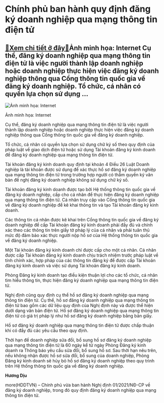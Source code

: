 Chính phủ ban hành quy định đăng ký doanh nghiệp qua mạng thông tin điện tử
===========================================================================

[:gift:Xem chi tiết ở đây:gift:](https://hddtvn.com/chinh-phu-ban-hanh-quy-dinh-dang-ky-doanh-nghiep-qua-mang-thong-tin-dien-tu/)Ảnh minh họa: Internet Cụ thể, đăng ký doanh nghiệp qua mạng thông tin điện tử là việc người thành lập doanh nghiệp hoặc doanh nghiệp thực hiện việc đăng ký doanh nghiệp thông qua Cổng thông tin quốc gia về đăng ký doanh nghiệp. Tổ chức, cá nhân có quyền lựa chọn sử dụng …
---------------------------------------------------------------------------------------------------------------------------------------------------------------------------------------------------------------------------------------------------------------------------------





![Ảnh minh họa: Internet](https://hddtvn.com/wp-content/uploads/2021/01/3000_DN_anh_2.jpg "Ảnh minh họa: Internet")


Ảnh minh họa: Internet



Cụ thể, đăng ký doanh nghiệp qua mạng thông tin điện tử là việc người thành lập doanh nghiệp hoặc doanh nghiệp thực hiện việc đăng ký doanh nghiệp thông qua Cổng thông tin quốc gia về đăng ký doanh nghiệp.


Tổ chức, cá nhân có quyền lựa chọn sử dụng chữ ký số theo quy định của pháp luật về giao dịch điện tử hoặc sử dụng Tài khoản đăng ký kinh doanh để đăng ký doanh nghiệp qua mạng thông tin điện tử.


Tài khoản đăng ký kinh doanh quy định tại khoản 4 Điều 26 Luật Doanh nghiệp là tài khoản được sử dụng để xác thực hồ sơ đăng ký doanh nghiệp qua mạng thông tin điện tử trong trường hợp người có thẩm quyền ký văn bản đề nghị đăng ký doanh nghiệp không sử dụng chữ ký số.


Tài khoản đăng ký kinh doanh được tạo bởi Hệ thống thông tin quốc gia về đăng ký doanh nghiệp, cấp cho cá nhân để thực hiện đăng ký doanh nghiệp qua mạng thông tin điện tử. Cá nhân truy cập vào Cổng thông tin quốc gia về đăng ký doanh nghiệp để kê khai thông tin và tạo Tài khoản đăng ký kinh doanh.


Các thông tin cá nhân được kê khai trên Cổng thông tin quốc gia về đăng ký doanh nghiệp để cấp Tài khoản đăng ký kinh doanh phải đầy đủ và chính xác theo các thông tin trên giấy tờ pháp lý của cá nhân và phải tuân thủ mức độ đảm bảo xác thực người nộp hồ sơ của Hệ thống thông tin quốc gia về đăng ký doanh nghiệp.


Một Tài khoản đăng ký kinh doanh chỉ được cấp cho một cá nhân. Cá nhân được cấp Tài khoản đăng ký kinh doanh chịu trách nhiệm trước pháp luật về tính chính xác, hợp pháp của các thông tin đăng ký để được cấp Tài khoản đăng ký kinh doanh và việc sử dụng Tài khoản đăng ký kinh doanh.


Phòng Đăng ký kinh doanh tạo điều kiện thuận lợi cho các tổ chức, cá nhân tìm hiểu thông tin, thực hiện đăng ký doanh nghiệp qua mạng thông tin điện tử.


Nghị định cũng quy định cụ thể hồ sơ đăng ký doanh nghiệp qua mạng thông tin điện tử. Cụ thể, hồ sơ đăng ký doanh nghiệp qua mạng thông tin điện tử bao gồm các dữ liệu quy định của Nghị định này và được thể hiện dưới dạng văn bản điện tử. Hồ sơ đăng ký doanh nghiệp qua mạng thông tin điện tử có giá trị pháp lý như hồ sơ đăng ký doanh nghiệp bằng bản giấy.


Hồ sơ đăng ký doanh nghiệp qua mạng thông tin điện tử được chấp thuận khi có đầy đủ các yêu cầu theo quy định.


Thời hạn để doanh nghiệp sửa đổi, bổ sung hồ sơ đăng ký doanh nghiệp qua mạng thông tin điện tử là 60 ngày kể từ ngày Phòng Đăng ký kinh doanh ra Thông báo yêu cầu sửa đổi, bổ sung hồ sơ. Sau thời hạn nêu trên, nếu không nhận được hồ sơ sửa đổi, bổ sung của doanh nghiệp, Phòng Đăng ký kinh doanh sẽ hủy bỏ hồ sơ đăng ký doanh nghiệp theo quy trình trên Hệ thống thông tin quốc gia về đăng ký doanh nghiệp.




**Hương Dịu**



more(HDDTVN) – Chính phủ vừa ban hành Nghị định 01/2021/NĐ-CP về đăng ký doanh nghiệp, trong đó quy định đăng ký doanh nghiệp qua mạng thông tin điện tử.

